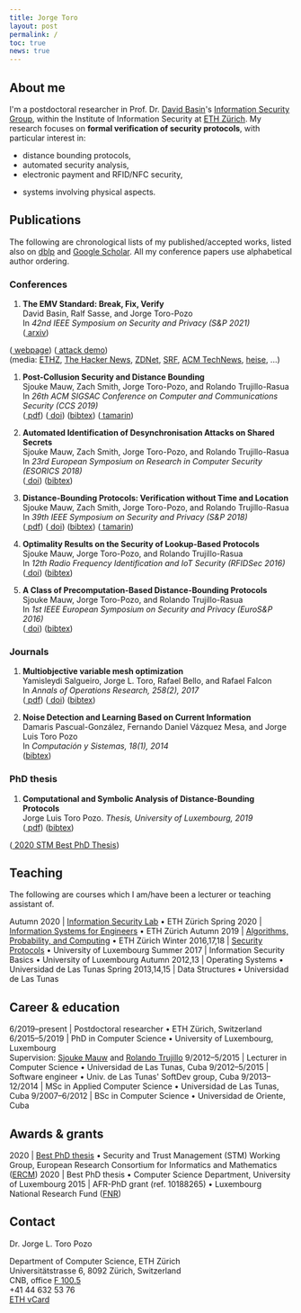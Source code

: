 ```yaml
---
title: Jorge Toro
layout: post
permalink: /
toc: true
news: true
---
```


## About me

I'm a postdoctoral researcher in Prof. Dr. [David Basin](https://www.inf.ethz.ch/personal/basin/)'s [Information Security Group](http://www.infsec.ethz.ch/), within the Institute of Information Security at [ETH Zürich](https://www.ethz.ch/en). My research focuses on **formal verification of security protocols**, with particular interest in:
* distance bounding protocols,
* automated security analysis,
* electronic payment and RFID/NFC security,
<!--* public key infrastructure (PKI),-->
* systems involving physical aspects.

<!--I'm currently TA for [Information Systems for Engineers](https://www.systems.ethz.ch/courses/spring2020/ise).-->

## Publications

The following are chronological lists of my published/accepted works, listed also on [dblp](https://dblp.org/search?q=jorge%20toro-pozo) and [Google Scholar](https://scholar.google.com/citations?user=VKzT5JwAAAAJ). All my conference papers use alphabetical author ordering.

### Conferences

1. **The EMV Standard: Break, Fix, Verify**<br>
David Basin, Ralf Sasse, and Jorge Toro-Pozo<br>
In *42nd IEEE Symposium on Security and Privacy (S&P 2021)*<br>
([<i class='far fa-file-pdf size-point-9'></i> arxiv](https://arxiv.org/pdf/2006.08249.pdf))
<!--([<i class='fas fa-link size-point-8'></i> doi]()) -->
<!--([bibtex]()) -->
([<i class='fas fa-link size-point-8'></i> webpage](https://emvrace.github.io/))
([<i class='fa fa-youtube-play size-point-8'></i> attack demo](https://youtu.be/JyUsMLxCCt8))<br>
(media: [ETHZ](https://ethz.ch/en/news-and-events/eth-news/news/2020/09/outsmarting-the-pin-code.html), [The Hacker News](https://thehackernews.com/2020/09/emv-payment-card-pin-hacking.html), [ZDNet](https://www.zdnet.com/article/academics-bypass-pins-for-visa-contactless-payments/), [SRF](https://www.srf.ch/news/schweiz/eth-forscher-warnen-sicherheitsluecke-bei-visa-kreditkarten-entdeckt), [ACM TechNews](https://technews.acm.org/archives.cfm?fo=2020-09-sep/sep-04-2020.html), [heise](https://www.heise.de/security/meldung/Zahlen-ohne-PIN-Forscher-knacken-Visas-NFC-Bezahlfunktion-4881555.html), ...)

1. **Post-Collusion Security and Distance Bounding**<br>
Sjouke Mauw, Zach Smith, Jorge Toro-Pozo, and Rolando Trujillo-Rasua<br>
In *26th ACM SIGSAC Conference on Computer and Communications Security (CCS 2019)*<br>
([<i class='far fa-file-pdf size-point-9'></i> pdf](/assets/files/papers/CCS19.pdf)) 
([<i class='fas fa-link size-point-8'></i> doi](https://doi.org/10.1145/3319535.3345651)) 
([bibtex](https://dblp.uni-trier.de/rec/bibtex/conf/ccs/MauwSTT19)) 
([<i class='fab fa-github size-point-9'></i> tamarin](https://github.com/jorgetp/dbverify))

1. **Automated Identification of Desynchronisation Attacks on Shared Secrets**<br>
Sjouke Mauw, Zach Smith, Jorge Toro-Pozo, and Rolando Trujillo-Rasua<br>
In *23rd European Symposium on Research in Computer Security (ESORICS 2018)*<br>
([<i class='fas fa-link size-point-8'></i> doi](https://doi.org/10.1007/978-3-319-99073-6_20)) 
([bibtex](https://dblp.uni-trier.de/rec/bibtex/conf/esorics/MauwSTT18))

1. **Distance-Bounding Protocols: Verification without Time and Location**<br>
Sjouke Mauw, Zach Smith, Jorge Toro-Pozo, and Rolando Trujillo-Rasua<br>
In *39th IEEE Symposium on Security and Privacy (S&P 2018)*<br>
([<i class='far fa-file-pdf size-point-9'></i> pdf](/assets/files/papers/SP18.pdf)) 
([<i class='fas fa-link size-point-8'></i> doi](https://doi.org/10.1109/SP.2018.00001)) 
([bibtex](https://dblp.uni-trier.de/rec/bibtex/conf/sp/MauwSTT18)) 
([<i class='fab fa-github size-point-9'></i> tamarin](https://github.com/jorgetp/dbverify))

1. **Optimality Results on the Security of Lookup-Based Protocols**<br>
Sjouke Mauw, Jorge Toro-Pozo, and Rolando Trujillo-Rasua<br>
In *12th Radio Frequency Identification and IoT Security (RFIDSec 2016)*<br>
([<i class='fas fa-link size-point-8'></i> doi](https://doi.org/10.1007/978-3-319-62024-4_10)) 
([bibtex](https://dblp.uni-trier.de/rec/bibtex/conf/rfidsec/MauwTT16))

1. **A Class of Precomputation-Based Distance-Bounding Protocols**<br>
Sjouke Mauw, Jorge Toro-Pozo, and Rolando Trujillo-Rasua<br>
In *1st IEEE European Symposium on Security and Privacy (EuroS&P 2016)*<br>
([<i class='fas fa-link size-point-8'></i> doi](https://doi.org/10.1109/EuroSP.2016.19)) 
([bibtex](https://dblp.uni-trier.de/rec/bibtex/conf/eurosp/MauwTT16))

### Journals

1. **Multiobjective variable mesh optimization**<br>
Yamisleydi Salgueiro, Jorge L. Toro, Rafael Bello, and Rafael Falcon<br>
In *Annals of Operations Research, 258(2), 2017*<br>
([<i class='far fa-file-pdf size-point-9'></i> pdf](/assets/files/papers/MOVMO.pdf)) 
([<i class='fas fa-link size-point-8'></i> doi](https://doi.org/10.1007/s10479-016-2221-5)) 
([bibtex](https://dblp.uni-trier.de/rec/bibtex/journals/anor/SalgueiroTBF17))

1. **Noise Detection and Learning Based on Current Information**<br>
Damaris Pascual-González, Fernando Daniel Vázquez Mesa, and Jorge Luis Toro Pozo<br>
In *Computación y Sistemas, 18(1), 2014*<br>
([bibtex](https://dblp.uni-trier.de/rec/bibtex/journals/cys/Pascual-GonzalezMP14))

### PhD thesis

1. **Computational and Symbolic Analysis of Distance-Bounding Protocols**<br>
Jorge Luis Toro Pozo. *Thesis, University of Luxembourg, 2019*<br>
([<i class='far fa-file-pdf size-point-9'></i> pdf](/assets/files/thesis/thesis-jorge.pdf)) 
([bibtex](https://dblp.org/rec/phd/basesearch/Pozo19.html?view=bibtex)) 
<!--([<i class='fas fa-link size-point-8'></i> permalink](http://hdl.handle.net/10993/39506)) -->
([<i class='fas fa-award size-point-9'></i> 2020 STM Best PhD Thesis](https://www.iit.cnr.it/STM-WG/contentpage06.html))

## Teaching

The following are courses which I am/have been a lecturer or teaching assistant of.

Autumn 2020 | [Information Security Lab](https://appliedcrypto.ethz.ch/education/courses/isl-autumn2020.html) &#8226; ETH Zürich
Spring 2020 | [Information Systems for Engineers](https://www.systems.ethz.ch/courses/spring2020/ise) &#8226; ETH Zürich
Autumn 2019 | [Algorithms, Probability, and Computing](https://www.ti.inf.ethz.ch/ew/courses/APC19/index.html) &#8226; ETH Zürich
Winter 2016,17,18 | [Security Protocols](https://satoss.uni.lu/courses/securityprotocols/) &#8226; University of Luxembourg
Summer 2017 | Information Security Basics &#8226; University of Luxembourg
Autumn 2012,13 | Operating Systems &#8226; Universidad de Las Tunas
Spring 2013,14,15 | Data Structures &#8226; Universidad de Las Tunas

## Career & education

6/2019–present | Postdoctoral researcher &#8226; ETH Zürich, Switzerland
6/2015–5/2019 | PhD in Computer Science &#8226; University of Luxembourg, Luxembourg<br>Supervision: [Sjouke Mauw](https://satoss.uni.lu/sjouke/) and [Rolando Trujillo](https://www.deakin.edu.au/about-deakin/people/rolando-trujillo-rasua)
9/2012–5/2015 | Lecturer in Computer Science &#8226; Universidad de Las Tunas, Cuba
9/2012–5/2015 | Software engineer &#8226; Univ. de Las Tunas' SoftDev group, Cuba
9/2013–12/2014 | MSc in Applied Computer Science &#8226; Universidad de Las Tunas, Cuba
9/2007–6/2012 | BSc in Computer Science &#8226; Universidad de Oriente, Cuba

## Awards & grants

2020 | [<i class='fas fa-award size-point-9'></i> Best PhD thesis](https://www.iit.cnr.it/STM-WG/contentpage06.html) &#8226; Security and Trust Management (STM) Working Group, European Research Consortium for Informatics and Mathematics ([ERCM](https://www.ercim.eu/))
2020 | <i class='fas fa-award size-point-9'></i> Best PhD thesis &#8226; Computer Science Department, University of Luxembourg
2015 | AFR-PhD grant (ref. 10188265) &#8226; Luxembourg National Research Fund ([FNR](https://www.fnr.lu/))

## Contact

Dr. Jorge L. Toro Pozo<br>
<!--Institute of Information Security<br>-->
Department of Computer Science, ETH Zürich<br>
<i class='fa fa-map-marker'></i> Universitätstrasse 6, 8092 Zürich, Switzerland<br>
<i class='fas fa-building size-point-9'></i> CNB, office [F 100.5](http://www.rauminfo.ethz.ch/Rauminfo/grundrissplan.gif?gebaeude=CNB&geschoss=F&raumNr=100.5&)<br>
<i class='fa fa-phone'> </i> +41 44 632 53 76‬<br>
<i class='fas fa-address-card'></i> [ETH vCard](https://infsec.ethz.ch/people/detail/Toro%20Pozo.vcard.vcf?persid=260607&addressType=5)‬
